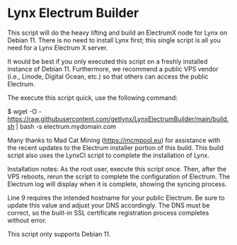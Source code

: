 # Lynx Electrum Builder
This script will do the heavy lifting and build an ElectrumX node for Lynx on Debian 11. There is no need to install Lynx first; this single script is all you need for a Lynx Electrum X server.

It would be best if you only executed this script on a freshly installed instance of Debian 11. Furthermore, we recommend a public VPS vendor (i.e., Linode, Digital Ocean, etc.) so that others can access the public Electrum.

The execute this script quick, use the following command:

$ wget -O - https://raw.githubusercontent.com/getlynx/LynxElectrumBuilder/main/build.sh | bash -s electrum.mydomain.com

Many thanks to Mad Cat Mining (https://mcmpool.eu) for assistance with the recent updates to the Electrum installer portion of this build. This build script also uses the LynxCI script to complete the installation of Lynx. 

Installation notes: As the root user, execute this script once. Then, after the VPS reboots, rerun the script to complete the configuration of Electrum. The Electrum log will display when it is complete, showing the syncing process.

Line 9 requires the intended hostname for your public Electrum. Be sure to update this value and adjust your DNS accordingly. The DNS must be correct, so the built-in SSL certificate registration process completes without error.

This script only supports Debian 11.
